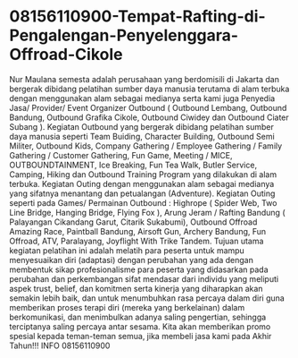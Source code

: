 # 08156110900-Tempat-Rafting-di-Pengalengan-Penyelenggara-Offroad-Cikole
Nur Maulana semesta adalah perusahaan yang berdomisili di Jakarta dan bergerak dibidang pelatihan sumber daya manusia terutama di alam terbuka dengan menggunakan alam sebagai medianya serta kami juga Penyedia Jasa/ Provider/ Event Organizer Outbound ( Outbound Lembang, Outbound Bandung, Outbound Grafika Cikole, Outbound Ciwidey dan Outbound Ciater Subang ). Kegiatan Outbound yang bergerak dibidang pelatihan sumber daya manusia seperti Team Buiding, Character Building, Outbound Semi Militer, Outbound Kids, Company Gathering / Employee Gathering / Family Gathering / Customer Gathering, Fun Game, Meeting / MICE, OUTBOUNDTAINMENT,  Ice Breaking, Fun Tea Walk, Butler Service, Camping, Hiking dan Outbound Training Program yang dilakukan di alam terbuka.   Kegiatan Outing dengan menggunakan alam sebagai medianya yang sifatnya menantang dan petualangan (Adventure). Kegiatan Outing seperti pada Games/ Permainan Outbound : Highrope ( Spider Web, Two Line Bridge, Hanging Bridge, Flying Fox ), Arung Jeram / Rafting Bandung ( Palayangan Cikandang Garut, Citarik Sukabumi), Outbound Offroad Amazing Race, Paintball Bandung, Airsoft Gun, Archery Bandung, Fun Offroad, ATV, Paralayang, Joyflight With Trike Tandem.   Tujuan utama kegiatan pelatihan ini adalah melatih para peserta untuk mampu menyesuaikan diri (adaptasi) dengan perubahan yang ada dengan membentuk sikap profesionalisme para peserta yang didasarkan pada perubahan dan perkembangan sifat mendasar dari individu yang meliputi aspek trust, belief, dan komitmen serta kinerja yang diharapkan akan semakin lebih baik, dan untuk menumbuhkan rasa percaya dalam diri guna memberikan proses terapi diri (mereka yang berkelainan) dalam berkomunikasi, dan menimbulkan adanya saling pengertian, sehingga terciptanya saling percaya antar sesama. Kita akan memberikan promo spesial kepada teman-teman semua, jika membeli jasa kami pada Akhir Tahun!!!   INFO 08156110900
